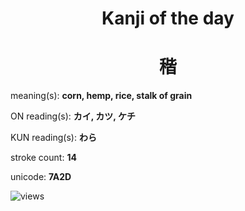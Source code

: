 <h1 align="center">Kanji of the day</h1>
<h1 align="center">稭</h1>
<p align="left">meaning(s): <b>corn, hemp, rice, stalk of grain</b></p>
<p align="left">ON reading(s): <b>カイ, カツ, ケチ</b></p>
<p align="left">KUN reading(s): <b>わら</b></p>
<p align="left">stroke count: <b>14</b></p>
<p align="left">unicode: <b>7A2D</b></p>
<p align="left"><img src="https://komarev.com/ghpvc/?username=tristanwagner-kanjioftheday&label=Views&color=0e75b6&style=flat" alt="views"/></p>
